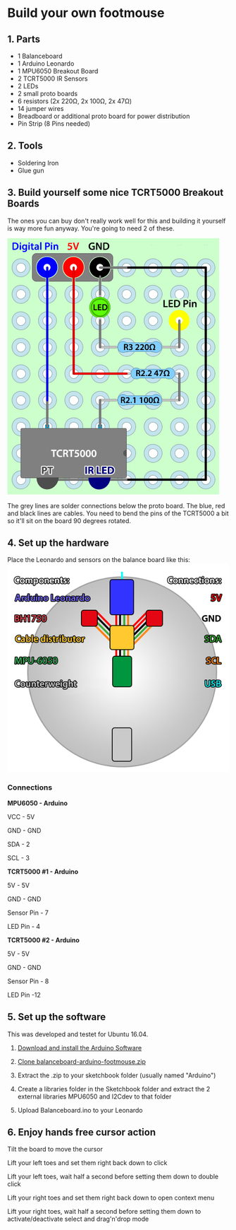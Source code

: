 # Build your own footmouse

## 1. Parts
* 1 Balanceboard
* 1 Arduino Leonardo
* 1 MPU6050 Breakout Board
* 2 TCRT5000 IR Sensors
* 2 LEDs
* 2 small proto boards
* 6 resistors (2x 220Ω, 2x 100Ω, 2x 47Ω)
* 14 jumper wires
* Breadboard or additional proto board for power distribution
* Pin Strip (8 Pins needed)

## 2. Tools
* Soldering Iron
* Glue gun

## 3. Build yourself some nice TCRT5000 Breakout Boards
The ones you can buy don't really work well for this and building it yourself is way more fun anyway. You're going to need 2 of these.

![alt text](https://github.com/frontsidekante/balanceboard-arduino-footmouse/blob/master/pictures/BreakoutV2.png "TCRT5000 Diagram")

The grey lines are solder connections below the proto board. The blue, red and black lines are cables. You need to bend the pins of the TCRT5000 a bit so it'll sit on the board 90 degrees rotated.


## 4. Set up the hardware
Place the Leonardo and sensors on the balance board like this:
![alt text](https://github.com/frontsidekante/balanceboard-arduino-footmouse/blob/master/pictures/Hardware_Setup.png "Connection Diagram")




### Connections

**MPU6050 - Arduino**

VCC - 5V

GND - GND

SDA - 2

SCL - 3

**TCRT5000 #1 - Arduino**

5V - 5V

GND - GND

Sensor Pin -  7

LED Pin - 4

**TCRT5000 #2 - Arduino**

5V - 5V

GND - GND

Sensor Pin - 8

LED Pin -12

## 5. Set up the software
This was developed and testet for Ubuntu 16.04. 

1. [Download and install the Arduino Software](https://www.arduino.cc/en/Main/Software)

2. [Clone balanceboard-arduino-footmouse.zip](https://github.com/frontsidekante/balanceboard-arduino-footmouse)

3. Extract the .zip to your sketchbook folder (usually named "Arduino")

4. Create a libraries folder in the Sketchbook folder and extract the 2 external libraries MPU6050 and I2Cdev to that folder

5. Upload Balanceboard.ino to your Leonardo

## 6. Enjoy hands free cursor action
Tilt the board to move the cursor

Lift your left toes and set them right back down to click

Lift your left toes, wait half a second before setting them down to double click

Lift your right toes and set them right back down to open context menu

Lift your right toes, wait half a second before setting them down to activate/deactivate select and drag'n'drop mode
